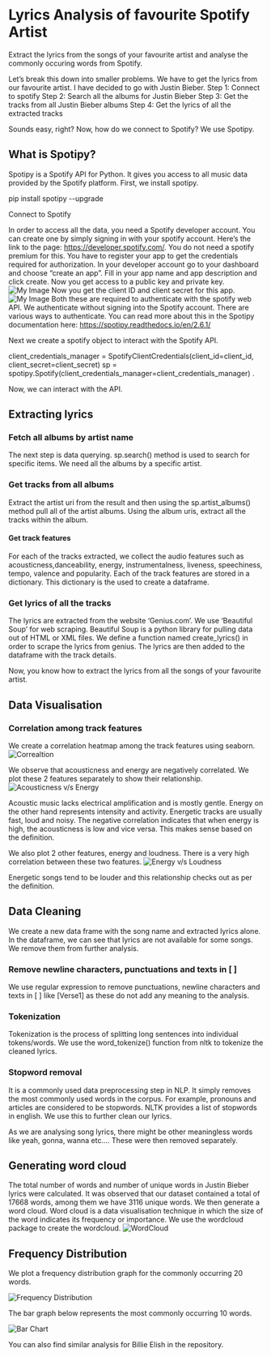 # Lyrics Analysis of favourite Spotify Artist
 Extract the lyrics from the songs of your favourite artist and analyse the commonly occuring words from Spotify.

Let’s break this down into smaller problems. We have to get the lyrics from our favourite artist. I have decided to go with Justin Bieber. 
Step 1: Connect to spotify
Step 2: Search all the albums for Justin Bieber
Step 3: Get the tracks from all Justin Bieber albums
Step 4: Get the lyrics of all the extracted tracks

Sounds easy, right? Now, how do we connect to Spotify? We use Spotipy.
## What is Spotipy?
Spotipy is a Spotify API for Python. It gives you access to all music data provided by the Spotify platform. 
First, we install spotipy.

pip install spotipy --upgrade

Connect to Spotify

In order to access all the data, you need a Spotify developer account. You can create one by simply signing in with your spotify account. Here’s the link to the page: https://developer.spotify.com/. You do not need a spotify premium for this. You have to register your app to get the credentials required for authorization.
In your developer account go to your dashboard and choose “create an app”. Fill in your app name and app description and  click create. Now you get access to a public key and private key.
![My Image](img1.png)
Now you get the client ID and client secret for this app.
![My Image](img2.png)
Both these are required to authenticate with the spotify web API. We authenticate without signing into the Spotify account. There are various ways to authenticate. You can read more about this in the Spotipy documentation here: https://spotipy.readthedocs.io/en/2.6.1/

Next we create a spotify object to interact with the Spotify API.

client_credentials_manager = SpotifyClientCredentials(client_id=client_id, client_secret=client_secret)
sp = spotipy.Spotify(client_credentials_manager=client_credentials_manager) .

Now, we can interact with the API.

## Extracting lyrics
### Fetch all albums by artist name
The next step is data querying. sp.search() method is used to search for specific items. We need all the albums by a specific artist.
### Get tracks from all albums
Extract the artist uri from the result and then using the sp.artist_albums() method pull all of the artist albums.
Using the album uris, extract all the tracks within the album.
#### Get track features
For each of the tracks extracted, we collect the audio features such as acousticness,danceability, energy, instrumentalness, liveness, speechiness, tempo, valence and popularity. Each of the track features are stored in a dictionary. This dictionary is the used to create a dataframe.
### Get lyrics of all the tracks
The lyrics are extracted from the website ‘Genius.com’. We use ‘Beautiful Soup’ for web scraping. Beautiful Soup is a python library for pulling data out of HTML or XML files. We define a function named create_lyrics() in order to scrape the lyrics from genius. The lyrics are then added to the dataframe with the track details.

Now, you know how to extract the lyrics from all the songs of your favourite artist.

## Data Visualisation
### Correlation among track features
We create a correlation heatmap among the track features using seaborn.
![Correaltion](img3.png)

We observe that acousticness and energy are negatively correlated. We plot these 2 features separately to show their relationship.
![Acousticness v/s Energy](img4.png)

Acoustic music lacks electrical amplification and is mostly gentle. Energy on the other hand represents intensity and activity. Energetic tracks are usually fast, loud and noisy. The negative correlation indicates that when energy is high, the acousticness is low and vice versa. This makes sense based on the definition.

We also plot 2 other features, energy and loudness. There is a very high correlation between these two features. 
![Energy v/s Loudness](img5.png)

Energetic songs tend to be louder and this relationship checks out as per the definition.

## Data Cleaning
We create a new data frame with the song name and extracted lyrics alone. In the dataframe, we can see that lyrics are not available for some songs. We remove them from further analysis.
### Remove newline characters, punctuations and texts in [ ]
We use regular expression to remove punctuations, newline characters and texts in [ ] like [Verse1] as these do not add any meaning to the analysis.

### Tokenization
Tokenization is the process of splitting long sentences into individual tokens/words.
We use the word_tokenize() function from nltk to tokenize the cleaned lyrics.

### Stopword removal
It is a commonly used data preprocessing step in NLP. It simply removes the most commonly used words in the corpus. For example, pronouns and articles are considered to be stopwords. 
NLTK provides a list of stopwords in english. We use this to further clean our lyrics.

As we are analysing song lyrics, there might be other meaningless words like yeah, gonna, wanna etc…. These were then removed separately.

## Generating word cloud
The total number of words and number of unique words in Justin Bieber lyrics were calculated. It was observed that our dataset contained a total of 17668 words, among them we have 3116 unique words.
We then generate a word cloud. Word cloud is a data visualisation technique in which the size of the word indicates its frequency or importance. We use the wordcloud package to create the wordcloud.
![WordCloud](img6.png)

## Frequency Distribution
We plot a frequency distribution graph for the commonly occurring 20 words.

![Frequency Distribution](img7.JPG)

The bar graph below represents the most commonly occurring 10 words.

![Bar Chart](img8.JPG)

You can also find similar analysis for Billie Elish in the repository.

